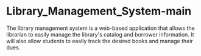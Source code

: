 # Library_Management_System-main
  The library management system is a web-based application that allows the librarian to easily manage the library's catalog and borrower information. It will also allow students to easily track the desired books and manage their dues.

 

 
